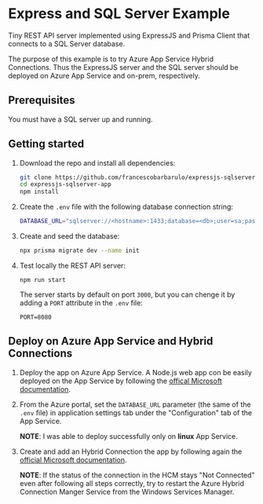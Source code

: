 # Express and SQL Server Example

Tiny REST API server implemented using ExpressJS and Prisma Client that connects to a SQL Server database.

The purpose of this example is to try Azure App Service Hybrid Connections. Thus the ExpressJS server and the SQL server should be deployed on Azure App Service and on-prem, respectively.

## Prerequisites

You must have a SQL server up and running.

## Getting started

1. Download the repo and install all dependencies:
    ```bash
    git clone https://github.com/francescobarbarulo/expressjs-sqlserver-app.git
    cd expressjs-sqlserver-app
    npm install
    ```

2. Create the `.env` file with the following database connection string:
    ```bash
    DATABASE_URL="sqlserver://<hostname>:1433;database=<db>;user=sa;password=<passwd>;trustServerCertificate=true"
    ```

3. Create and seed the database:
    ```bash
    npx prisma migrate dev --name init
    ```

4. Test locally the REST API server:
    ```
    npm run start
    ```
    The server starts by default on port `3000`, but you can chenge it by adding a `PORT` attribute in the `.env` file:
    ```
    PORT=8080
    ```

## Deploy on Azure App Service and Hybrid Connections

1. Deploy the app on Azure App Service. A Node.js web app con be easily deployed on the App Service by following the [offical Microsoft documentation](https://docs.microsoft.com/en-us/azure/app-service/quickstart-nodejs?tabs=linux&pivots=development-environment-vscode).

2. From the Azure portal, set the `DATABASE_URL` parameter (the same of the `.env` file) in application settings tab under the "Configuration" tab of the App Service.

    **NOTE**: I was able to deploy successfully only on **linux** App Service.

3. Create and add an Hybrid Connection the app by following again the [official Microsoft documentation](https://docs.microsoft.com/en-us/azure/app-service/app-service-hybrid-connections#add-and-create-hybrid-connections-in-your-app).

    **NOTE**: If the status of the connection in the HCM stays "Not Connected" even after following all steps correctly, try to restart the Azure Hybrid Connection Manger Service from the Windows Services Manager.
